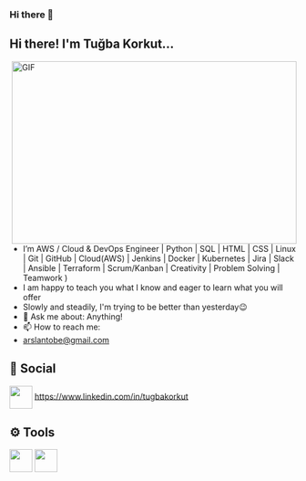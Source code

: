 ### Hi there 👋


<!--
**arslantobe/arslantobe** is a ✨ _special_ ✨ repository because its `README.md` (this file) appears on your GitHub profile.

Here are some ideas to get you started:

- 🔭 I’m currently working on ...
- 🌱 I’m currently learning ...
- 👯 I’m looking to collaborate on ...
- 🤔 I’m looking for help with ...
- 💬 Ask me about ...
- 📫 How to reach me: ...
- 😄 Pronouns: ...
- ⚡ Fun fact: ...
-->





<h2>    Hi there! I'm Tuğba Korkut... </h2>

 <img align="right" alt="GIF" src="https://media.giphy.com/media/hpXdHPfFI5wTABdDx9/giphy.gif" width="500" height="320" />



-  I’m  AWS  / Cloud & DevOps Engineer | Python | SQL | HTML | CSS | Linux | Git | GitHub | Cloud(AWS) | Jenkins | Docker | Kubernetes | Jira | Slack | Ansible | Terraform | Scrum/Kanban | Creativity | Problem Solving | Teamwork )
-  I am happy to teach you what I know and eager to learn what you will offer
-  Slowly and steadily, I'm trying to be better than yesterday😉
- 💬  Ask me about: Anything!
- 📫  How to reach me: 
-  arslantobe@gmail.com

## :woman: Social 

<a href="http://linkedin.com/in/tugbakorkut1" target="blank"><img align="center" src="https://cdn2.iconfinder.com/data/icons/social-media-2285/512/1_Linkedin_unofficial_colored_svg-512.png" alt="" height="40" width="40" /></a>
https://www.linkedin.com/in/tugbakorkut

## ⚙ Tools
<a href="https://kubernetes.io/" target="blank"><img align="center" src="https://user-images.githubusercontent.com/19824574/41482054-47a3a702-70a2-11e8-9561-de51c5f71220.png" alt="" height="40" width="40" /></a>
<a href="https://www.docker.com/" target="blank"><img align="center" src="https://camo.githubusercontent.com/18dbf5e90fa30d0bf483a6a9d25eba1bc957d4dced1b8cd7afbef29d573069de/68747470733a2f2f6c6f676f732d776f726c642e6e65742f77702d636f6e74656e742f75706c6f6164732f323032312f30322f446f636b65722d53796d626f6c2e706e67" alt="" height="40" width="40" /></a>
<!---
**arslantobe/arslantobe** is a ✨ special ✨ repository because its `README.md` (this file) appears on your GitHub profile.

